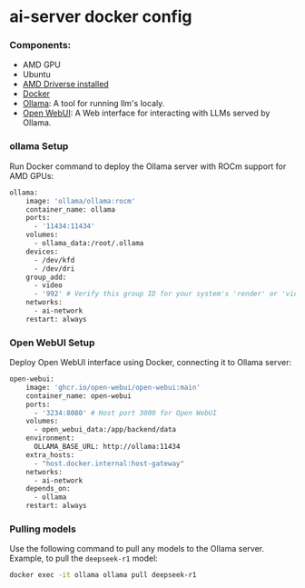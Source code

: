 # ai-server docker config 

### Components:
- AMD GPU
- Ubuntu 
- [AMD Driverse installed](https://rocm.docs.amd.com/projects/install-on-linux/en/latest/install/quick-start.html)
- [Docker](http://docker.com/)
- [Ollama](https://ollama.com/): A tool for running llm's localy.
- [Open WebUI](https://github.com/open-webui/open-webui): A Web interface for interacting with LLMs served by Ollama.

### ollama Setup
Run Docker command to deploy the Ollama server with ROCm support for AMD GPUs: 
```bash
ollama:
    image: 'ollama/ollama:rocm'
    container_name: ollama
    ports:
      - '11434:11434'
    volumes:
      - ollama_data:/root/.ollama
    devices:
      - /dev/kfd
      - /dev/dri
    group_add:
      - video
      - '992' # Verify this group ID for your system's 'render' or 'video' group.
    networks:
      - ai-network
    restart: always
```
### Open WebUI Setup
Deploy Open WebUI interface using Docker, connecting it to Ollama server:
```bash
open-webui:
    image: 'ghcr.io/open-webui/open-webui:main'
    container_name: open-webui
    ports:
      - '3234:8080' # Host port 3000 for Open WebUI
    volumes:
      - open_webui_data:/app/backend/data
    environment:
      OLLAMA_BASE_URL: http://ollama:11434
    extra_hosts:
      - "host.docker.internal:host-gateway"
    networks:
      - ai-network
    depends_on:
      - ollama
    restart: always
```
### Pulling models 
Use the following command to pull any models to the Ollama server. Example, to pull the `deepseek-r1` model:
```bash 
docker exec -it ollama ollama pull deepseek-r1
```

